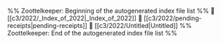 %% Zoottelkeeper: Beginning of the autogenerated index file list  %%
📄 [[c3/2022/_Index_of_2022|_Index_of_2022]]
📄 [[c3/2022/pending-receipts|pending-receipts]]
📄 [[c3/2022/Untitled|Untitled]]
%% Zoottelkeeper: End of the autogenerated index file list  %%
